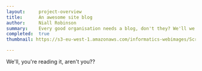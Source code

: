 ```yaml
---
layout:     project-overview
title:      An awesome site blog
author:     Niall Robinson
summary:    Every good organisation needs a blog, don't they? We'll we thought we'd better set about making one!
completed:  true
thumbnail: https://s3-eu-west-1.amazonaws.com/informatics-webimages/Screen+Shot+2015-05-11+at+14.58.21.png

---
```


We'll, you're reading it, aren't you??
